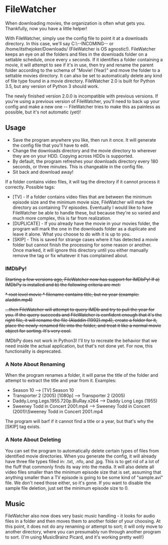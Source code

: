 # FileWatcher
When downloading movies, the organization is often what gets you. Thankfully, now you have a little helper!

With FileWatcher, simply use the config file to point it at a downloads directory. In this case, we'll say C:\\--INCOMING-- or /home/itsthejoker/Downloads/ (FileWatcher is OS agnostic!). FileWatcher keeps an eye on all the folders and files in the downloads folder on a settable schedule, once every `x` seconds. If it identifies a folder containing a movie, it will attempt to see if it's in use, then try and rename the parent folder according to the schema of "Movie! (Year)" and move the folder to a settable movies directory. It can also be set to automatically delete any kind of file type found in a movie directory. FileWatcher 2.0 is built for Python 3.5, but any version of Python 3 should work.

The newly finished version 2.0.0 is incompatible with previous versions. If you're using a previous version of FileWatcher, you'll need to back up your config and make a new one -- FileWatcher tries to make this as painless as possible, but it's not automatic (yet)!

## Usage
* Save the program anywhere you like, then run it once. It will generate the config file that you'll have to edit.
* Change the downloads directory and the movie directory to wherever they are on your HDD. Copying across HDDs is supported.
* By default, the program refreshes your downloads directory every 180 seconds, or three minutes. This is changeable in the config file.
* Sit back and download away!

If a folder contains video files, it will tag the directory if it cannot process it correctly. Possible tags:
* [TV] - If a folder contains video files that are between the minimum episode size and the minimum movie size, FileWatcher will mark the directory as containing TV episodes. Eventually I would like to have FileWatcher be able to handle these, but because they're so varied and much more complex, this is far from realization.
* [DUPLICATE] - If you already have the movie in your movies folder, the program will mark the one in the downloads folder as a duplicate and leave it alone. What you choose to do with it is up to you.
* [SKIP] - This is saved for strange cases where it has detected a movie folder but cannot finish the processing for some reason or another. Once marked, it will ignore this directory until you either manually remove the tag or fix whatever it has complained about.

### IMDbPy!
<del>Starting a few versions ago, FileWatcher now has support for IMDbPy! If a) IMDbPy is installed and b) the following criteria are met:

<del>* root level movie
<del>* filename contains title, but no year (example: aladdin.mp4)

<del>...then FileWatcher will attempt to query IMDb and try to pull the year for you. If the query succeeds and FileWatcher is confident enough that it's the right file, it will rename the file (Aladdin (1992).mp4), create a folder for it, place the newly-renamed file into the folder, and treat it like a normal movie object for sorting. It's very cool.

IMDbPy does not work in Python3! I'll try to recreate the behavior that we need inside the actual application, but that's not done yet. For now, this functionality is deprecated.

### A Note About Renaming
When the program renames a folder, it will parse the title of the folder and attempt to extract the title and year from it. Examples:
* Season 10 --> [TV] Season 10
* Transporter 2 (2005) [1080p] --> Transporter 2 (2005)
* Daddy.Long.Legs.1955.720p.BluRay.x264 --> Daddy Long Legs (1955)
* Sweeney Todd in Concert 2001.mp4 --> Sweeney Todd in Concert (2001)\Sweeney Todd in Concert 2001.mp4

The program will barf if it cannot find a title or a year, but that's why the [SKIP] tag exists.

### A Note About Deleting
You can set the program to automatically delete certain types of files from identified movie directories. When you generate the config, it will already have three file types filled in: .txt, .nfo, and .jpg. This is to get rid of a lot of the fluff that commonly finds its way into the media. It will also delete all video files smaller than the minimum episode size that is set, assuming that anything smaller than a TV episode is going to be some kind of "sample.avi" file. We don't need those either, so it's gone. If you want to disable the sample file deletion, just set the minimum episode size to 0.

## Music
FileWatcher also now does very basic music handling - it looks for audio files in a folder and then moves them to another folder of your choosing. At this point, it does not do any renaming or attempt to sort; it will only move to another directory, where you can presumably run through another program to sort. (I'm using MusicBrainz Picard, and it's working pretty well!)
